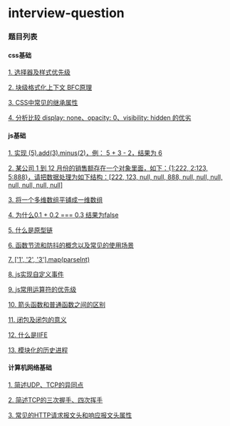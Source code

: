 # interview-question

### 题目列表

#### css基础

[1. 选择器及样式优先级](https://github.com/lxinr/interview-question/issues/13)

[2. 块级格式化上下文 BFC原理](https://github.com/lxinr/interview-question/issues/14)

[3. CSS中常见的继承属性](https://github.com/lxinr/interview-question/issues/19)

[4. 分析比较 display: none、opacity: 0、visibility: hidden 的优劣](https://github.com/lxinr/interview-question/issues/20)

#### js基础

[1. 实现 (5).add(3).minus(2)，例： 5 + 3 - 2，结果为 6](https://github.com/lxinr/interview-question/issues/1)

[2. 某公司 1 到 12 月份的销售额存在一个对象里面，如下：{1:222, 2:123, 5:888}，请把数据处理为如下结构：[222, 123, null, null, 888, null, null, null, null, null, null, null]](https://github.com/lxinr/interview-question/issues/2)

[3. 将一个多维数组平铺成一维数组](https://github.com/lxinr/interview-question/issues/3)

[4. 为什么0.1 + 0.2 === 0.3 结果为false](https://github.com/lxinr/interview-question/issues/4)

[5. 什么是原型链](https://github.com/lxinr/interview-question/issues/8)

[6. 函数节流和防抖的概念以及常见的使用场景](https://github.com/lxinr/interview-question/issues/9)

[7. ['1', '2', '3'].map(parseInt)](https://github.com/lxinr/interview-question/issues/10)

[8. js实现自定义事件](https://github.com/lxinr/interview-question/issues/11)

[9. js常用运算符的优先级](https://github.com/lxinr/interview-question/issues/12)

[10. 箭头函数和普通函数之间的区别](https://github.com/lxinr/interview-question/issues/15)

[11. 闭包及闭包的意义](https://github.com/lxinr/interview-question/issues/16)

[12. 什么是IIFE](https://github.com/lxinr/interview-question/issues/17)

[13. 模块化的历史进程](https://github.com/lxinr/interview-question/issues/18)

#### 计算机网络基础

[1. 简述UDP、TCP的异同点](https://github.com/lxinr/interview-question/issues/5)

[2. 简述TCP的三次握手、四次挥手](https://github.com/lxinr/interview-question/issues/6)

[3. 常见的HTTP请求报文头和响应报文头属性](https://github.com/lxinr/interview-question/issues/7)
